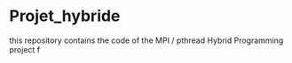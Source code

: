 # Projet_hybride
this repository contains the code of the MPI / pthread Hybrid Programming project f
